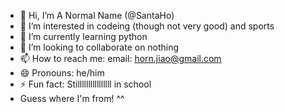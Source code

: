 - 👋 Hi, I’m A Normal Name (@SantaHo)
- 👀 I’m interested in codeing (though not very good) and sports
- 🌱 I’m currently learning python
- 💞️ I’m looking to collaborate on nothing
- 📫 How to reach me: email: horn.jiao@gmail.com
- 😄 Pronouns: he/him
- ⚡ Fun fact: Stillllllllllllllll in school
- Guess where I'm from! ^^

<!---
SantaHo/SantaHo is a ✨ special ✨ repository because its `README.md` (this file) appears on your GitHub profile.
You can click the Preview link to take a look at your changes.
--->
